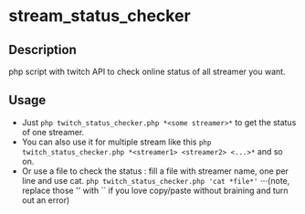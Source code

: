 # stream_status_checker

## Description
php script with twitch API to check online status of all streamer you want.
## Usage
+ Just `php twitch_status_checker.php *<some streamer>*` to get the status of one streamer.
+ You can also use it for multiple stream like this `php twitch_status_checker.php *<streamer1> <streamer2> <...>*` and so on.
+ Or use a file to check the status : fill a file with streamer name, one per line and use cat. `php twitch_status_checker.php 'cat *file*'`
⋅⋅⋅\(note, replace those '' with \`\` if you love copy/paste without braining and turn out an error\)
